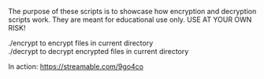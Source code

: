 The purpose of these scripts is to showcase how encryption and decryption scripts work. They are meant for educational use only. USE AT YOUR OWN RISK! 

./encrypt to encrypt files in current directory \
./decrypt to decrypt encrypted files in current directory 

In action: https://streamable.com/9go4co

